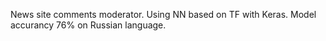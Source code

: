 News site comments moderator.
Using NN based on TF with Keras.
Model accurancy 76% on Russian language.
